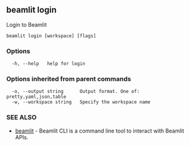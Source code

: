 ## beamlit login

Login to Beamlit

```
beamlit login [workspace] [flags]
```

### Options

```
  -h, --help   help for login
```

### Options inherited from parent commands

```
  -o, --output string      Output format. One of: pretty,yaml,json,table
  -w, --workspace string   Specify the workspace name
```

### SEE ALSO

* [beamlit](beamlit.md)	 - Beamlit CLI is a command line tool to interact with Beamlit APIs.

